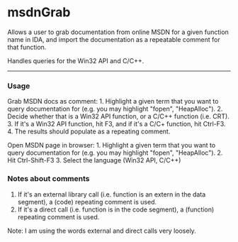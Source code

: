 msdnGrab
========

Allows a user to grab documentation from online MSDN for a given function name in IDA, and import the documentation as a repeatable comment for that function.

Handles queries for the Win32 API and C/C++.

___

### Usage
  Grab MSDN docs as comment:
    1. Highlight a given term that you want to query documentation for (e.g. you may highlight "fopen", "HeapAlloc").
    2. Decide whether that is a Win32 API function, or a C/C++ function (i.e. CRT).
    3. If it's a Win32 API function, hit F3, and if it's a C/C+ function, hit Ctrl-F3.
    4. The results should populate as a repeating comment.

  Open MSDN page in browser:
    1. Highlight a given term that you want to query documentation for (e.g. you may highlight "fopen", "HeapAlloc").
    2. Hit Ctrl-Shift-F3
    3. Select the language (Win32 API, C/C++)

### Notes about comments

  1. If it's an external library call (i.e. function is an extern in the data segment), a (code) repeating comment is used.
  2. If it's a direct call (i.e. function is in the code segment), a (function) repeating comment is used.

  Note: I am using the words external and direct calls very loosely.

